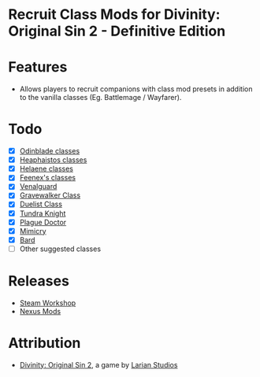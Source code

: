 Recruit Class Mods for Divinity: Original Sin 2 - Definitive Edition
=======

# Features
* Allows players to recruit companions with class mod presets in addition to the vanilla classes (Eg. Battlemage / Wayfarer).

# Todo
- [x] [Odinblade classes](https://steamcommunity.com/id/odinblade/myworkshopfiles/?appid=435150)
- [x] [Heaphaistos classes](https://steamcommunity.com/profiles/76561198042626600/myworkshopfiles/?appid=435150)
- [x] [Helaene classes](https://steamcommunity.com/id/helaene/myworkshopfiles/?appid=435150)
- [x] [Feenex's classes](https://steamcommunity.com/sharedfiles/filedetails/?id=1539526545)
- [x] [Venalguard](https://steamcommunity.com/sharedfiles/filedetails/?id=1939967949)
- [x] [Gravewalker Class](https://steamcommunity.com/sharedfiles/filedetails/?id=1908225808)
- [x] [Duelist Class](https://steamcommunity.com/sharedfiles/filedetails/?id=1655513556)
- [x] [Tundra Knight](https://steamcommunity.com/sharedfiles/filedetails/?id=1968197016)
- [x] [Plague Doctor](https://steamcommunity.com/sharedfiles/filedetails/?id=1694283380)
- [x] [Mimicry](https://steamcommunity.com/sharedfiles/filedetails/?id=1515000128)
- [x] [Bard](https://steamcommunity.com/sharedfiles/filedetails/?id=1542350353)
- [ ] Other suggested classes

# Releases
* [Steam Workshop](https://steamcommunity.com/sharedfiles/filedetails/?id=2151902287)
* [Nexus Mods](https://www.nexusmods.com/divinityoriginalsin2definitiveedition/mods/274)

# Attribution
- [Divinity: Original Sin 2](http://store.steampowered.com/app/435150/Divinity_Original_Sin_2/), a game by [Larian Studios](http://larian.com/)
